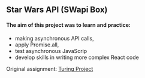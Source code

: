 ## Star Wars API (SWapi Box)

#### The aim of this project was to learn and practice:
* making asynchronous API calls, 
* apply Promise.all, 
* test asynchronous JavaScrip
* develop skills in writing more complex React code

Original assignment: [Turing Project](http://frontend.turing.io/projects/swapi-box.html)
